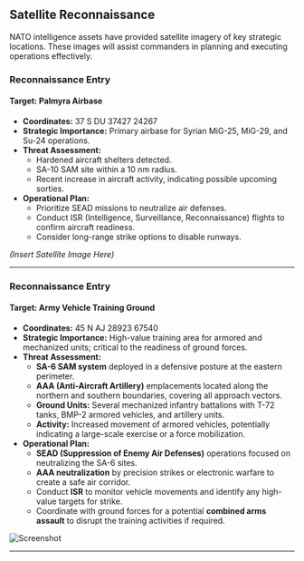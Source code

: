 ## **Satellite Reconnaissance**
NATO intelligence assets have provided satellite imagery of key strategic locations. These images will assist commanders in planning and executing operations effectively.

### **Reconnaissance Entry**
#### **Target: Palmyra Airbase**
- **Coordinates:** 37 S DU 37427 24267
- **Strategic Importance:** Primary airbase for Syrian MiG-25, MiG-29, and Su-24 operations.
- **Threat Assessment:**
  - Hardened aircraft shelters detected.
  - SA-10 SAM site within a 10 nm radius.
  - Recent increase in aircraft activity, indicating possible upcoming sorties.
- **Operational Plan:**
  - Prioritize SEAD missions to neutralize air defenses.
  - Conduct ISR (Intelligence, Surveillance, Reconnaissance) flights to confirm aircraft readiness.
  - Consider long-range strike options to disable runways.

*(Insert Satellite Image Here)*

---

### **Reconnaissance Entry**  
#### **Target: Army Vehicle Training Ground**  
- **Coordinates:** 45 N AJ 28923 67540  
- **Strategic Importance:** High-value training area for armored and mechanized units; critical to the readiness of ground forces.  
- **Threat Assessment:**  
  - **SA-6 SAM system** deployed in a defensive posture at the eastern perimeter.  
  - **AAA (Anti-Aircraft Artillery)** emplacements located along the northern and southern boundaries, covering all approach vectors.  
  - **Ground Units:** Several mechanized infantry battalions with T-72 tanks, BMP-2 armored vehicles, and artillery units.  
  - **Activity:** Increased movement of armored vehicles, potentially indicating a large-scale exercise or a force mobilization.  
- **Operational Plan:**  
  - **SEAD (Suppression of Enemy Air Defenses)** operations focused on neutralizing the SA-6 sites.  
  - **AAA neutralization** by precision strikes or electronic warfare to create a safe air corridor.  
  - Conduct **ISR** to monitor vehicle movements and identify any high-value targets for strike.  
  - Coordinate with ground forces for a potential **combined arms assault** to disrupt the training activities if required.

![Screenshot](https://github.com/hitchc8ck/dcs/blob/main/missions/campaigns/syria/op_beowulf/mission%20data/images/Army_Vehicle_Training_Ground.png)

---